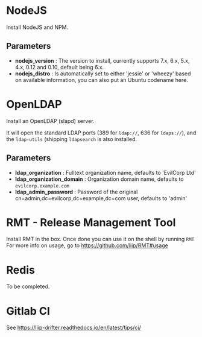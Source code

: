 # NodeJS

Install NodeJS and NPM.

## Parameters

* **nodejs_version** : The version to install, currently supports 7.x, 6.x, 5.x, 4.x, 0.12 and 0.10, default being 6.x.
* **nodejs_distro** : Is automatically set to either 'jessie' or 'wheezy' based on available information, you can also put an Ubuntu codename here.

# OpenLDAP

Install an OpenLDAP (slapd) server.

It will open the standard LDAP ports (389 for `ldap://`, 636 for `ldaps://`), and the `ldap-utils` (shipping `ldapsearch` is also installed.

## Parameters

* **ldap_organization** : Fulltext organization name, defaults to 'EvilCorp Ltd'
* **ldap_organization_domain** : Organization domain name, defaults to `evilcorp.example.com`
* **ldap_admin_password** : Password of the original cn=admin,dc=evilcorp,dc=example,dc=com user, defaults to 'admin'

# RMT - Release Management Tool

Install RMT in the box. Once done you can use it on the shell by running `RMT`
For more info on usage, go to https://github.com/liip/RMT#usage

# Redis

To be completed.

# Gitlab CI

See https://liip-drifter.readthedocs.io/en/latest/tips/ci/
